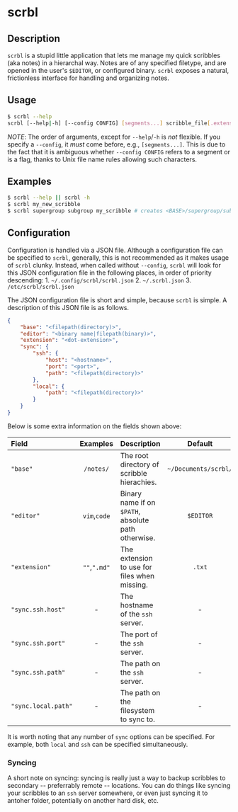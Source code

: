 # scrbl

## Description
`scrbl` is a stupid little application that lets me manage my quick scribbles (aka notes) in a hierarchal way. Notes are of any specified filetype, and are opened in the user's `$EDITOR`, or configured binary. `scrbl` exposes a natural, frictionless interface for handling and organizing notes.

## Usage
```bash
$ scrbl --help
scrbl [--help|-h] [--config CONFIG] [segments...] scribble_file[.extension]
```
*NOTE*: The order of arguments, except for `--help`/`-h` is _not_ flexible. If you specify a `--config`, it _must_ come before, e.g., `[segments...]`. This is due to the fact that it is ambiguous whether `--config CONFIG` refers to a segment or is a flag, thanks to Unix file name rules allowing such characters.

## Examples
```bash
$ scrbl --help || scrbl -h
$ scrbl my_new_scribble
$ scrbl supergroup subgroup my_scribble # creates <BASE>/supergroup/subgroup/note
```

## Configuration
Configuration is handled via a JSON file. Although a configuration file can be specified to `scrbl`, generally, this is not recommended as it makes usage of `scrbl` clunky. Instead, when called without `--config`, `scrbl` will look for this JSON configuration file in the following places, in order of priority descending:
    1. `~/.config/scrbl/scrbl.json`
    2. `~/.scrbl.json`
    3. `/etc/scrbl/scrbl.json`

The JSON configuration file is short and simple, because `scrbl` is simple. A description of this JSON file is as follows.
```json
{
    "base": "<filepath(directory)>",
    "editor": "<binary name|filepath(binary)>",
    "extension": "<dot-extension>",
    "sync": {
        "ssh": {
            "host": "<hostname>",
            "port": "<port>",
            "path": "<filepath(directory)>"
        },
        "local": {
            "path": "<filepath(directory)>"
        }
    }
}
```
Below is some extra information on the fields shown above:

| Field             | Examples                       | Description                                       | Default            |
|:----------------- |:------------------------------:|:------------------------------------------------- |:------------------:|
|`"base"`           |`/notes/`                       |The root directory of scribble hierachies.         |`~/Documents/scrbl/`|
|`"editor"`         |`vim`,`code`                    |Binary name if on `$PATH`, absolute path otherwise.|`$EDITOR`           |
|`"extension"`      |`""`,`".md"`                    |The extension to use for files when missing.       |`.txt`              |
|`"sync.ssh.host"`  |-                               |The hostname of the `ssh` server.                  |-                   |
|`"sync.ssh.port"`  |-                               |The port of the `ssh` server.                      |-                   |
|`"sync.ssh.path"`  |-                               |The path on the `ssh` server.                      |-                   |
|`"sync.local.path"`|-                               |The path on the filesystem to sync to.             |-                   |

It is worth noting that any number of `sync` options can be specified. For example, both `local` and `ssh` can be specified simultaneously.

### Syncing
A short note on syncing: syncing is really just a way to backup scribbles to secondary -- preferrably remote -- locations. You can do things like syncing your scribbles to an `ssh` server somewhere, or even just syncing it to antoher folder, potentially on another hard disk, etc.

